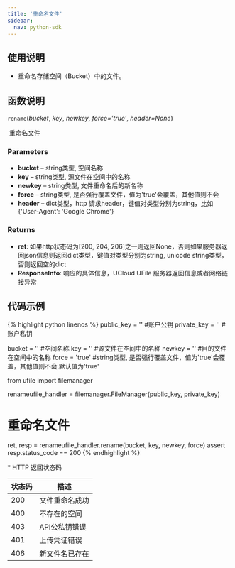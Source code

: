 ```yaml
---  
title: '重命名文件'
sidebar:
  nav: python-sdk
---
```



## 使用说明

* 重命名存储空间（Bucket）中的文件。

## 函数说明

`rename`(*bucket*, *key*, *newkey*, *force='true'*, *header=None*)

​				重命名文件

### Parameters

- **bucket** – string类型, 空间名称
- **key** – string类型, 源文件在空间中的名称
- **newkey** – string类型, 文件重命名后的新名称
- **force** – string类型, 是否强行覆盖文件，值为'true'会覆盖，其他值则不会
- **header** – dict类型，http 请求header，键值对类型分别为string，比如{'User-Agent': 'Google Chrome'}

### Returns

* **ret**: 如果http状态码为[200, 204, 206]之一则返回None，否则如果服务器返回json信息则返回dict类型，键值对类型分别为string, unicode string类型，否则返回空的dict
* **ResponseInfo**: 响应的具体信息，UCloud UFile 服务器返回信息或者网络链接异常

## 代码示例

<div class="copyable" markdown="1">

{% highlight python linenos %}
public_key = ''                 #账户公钥
private_key = ''                #账户私钥

bucket = ''                     #空间名称
key = ''                        #源文件在空间中的名称
newkey = ''                     #目的文件在空间中的名称
force = 'true'                  #string类型, 是否强行覆盖文件，值为'true'会覆盖，其他值则不会,默认值为'true'

from ufile import filemanager

renameufile_handler = filemanager.FileManager(public_key, private_key)

# 重命名文件
ret, resp = renameufile_handler.rename(bucket, key, newkey, force)
assert resp.status_code == 200
{% endhighlight %}
</div>
* HTTP 返回状态码

| 状态码 | 描述           |
| ------ | -------------- |
| 200    | 文件重命名成功 |
| 400    | 不存在的空间   |
| 403    | API公私钥错误  |
| 401    | 上传凭证错误   |
| 406    | 新文件名已存在 |
